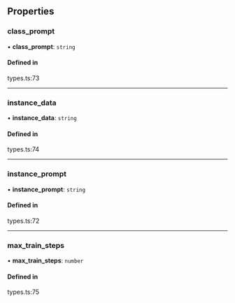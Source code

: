 ## Properties

### class\_prompt

• **class\_prompt**: `string`

#### Defined in

types.ts:73

___

### instance\_data

• **instance\_data**: `string`

#### Defined in

types.ts:74

___

### instance\_prompt

• **instance\_prompt**: `string`

#### Defined in

types.ts:72

___

### max\_train\_steps

• **max\_train\_steps**: `number`

#### Defined in

types.ts:75

